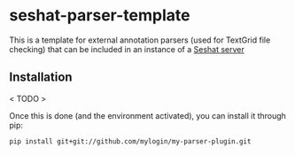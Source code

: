 # seshat-parser-template

This is a template for external annotation parsers (used for TextGrid file checking) that can be included in an instance of a [Seshat server](https://github.com/bootphon/seshat-restful-server)

## Installation

< TODO >

Once this is done (and the environment activated), you can install it through pip:

``` 
pip install git+git://github.com/mylogin/my-parser-plugin.git
``` 
